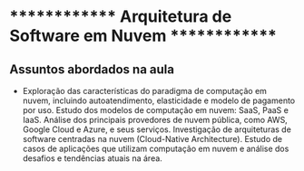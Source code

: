 # ************ Arquitetura de Software em Nuvem ************

## Assuntos abordados na aula

- Exploração das características do paradigma de computação em nuvem, incluindo autoatendimento, elasticidade e modelo de pagamento por uso. Estudo dos modelos de computação em nuvem: SaaS, PaaS e IaaS. Análise dos principais provedores de nuvem pública, como AWS, Google Cloud e Azure, e seus serviços. Investigação de arquiteturas de software centradas na nuvem (Cloud-Native Architecture). Estudo de casos de aplicações que utilizam computação em nuvem e análise dos desafios e tendências atuais na área.